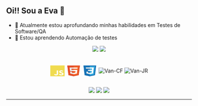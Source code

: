 ## Oi!! Sou a Eva 👋

- 🔭 Atualmente estou aprofundando minhas habilidades em Testes de Software/QA
- 🌱 Estou aprendendo Automação de testes

  
<div align="center">
   <img height="180em" src="https://github-readme-stats.vercel.app/api/top-langs/?username=evadominguez&layout=compact&langs_count=16&theme=dark"/>
    <img height="180em" src="https://github-readme-stats.vercel.app/api?username=evadominguez&show_icons=true&theme=dark&include_all_commits=true&count_private=true"/>
 </div>
 
 
 <div style="display: inline_block"><br>
 <div style="display: inline_block" align="center"><br>
   <img align="center" alt="Van-Js" height="30" width="40" src="https://raw.githubusercontent.com/devicons/devicon/master/icons/javascript/javascript-plain.svg">
   <img align="center" alt="Van-HTML" height="30" width="40" src="https://raw.githubusercontent.com/devicons/devicon/master/icons/html5/html5-original.svg">
   <img align="center" alt="Van-CSS" height="30" width="40" src="https://raw.githubusercontent.com/devicons/devicon/master/icons/css3/css3-original.svg">
   <img align="center" alt="Van-CF" height="30" width="40" src="https://cdn.jsdelivr.net/gh/devicons/devicon/icons/confluence/confluence-original.svg">
   <img align="center" alt="Van-JR" height="30" width="40" src="https://cdn.jsdelivr.net/gh/devicons/devicon/icons/jira/jira-original-wordmark.svg">
   
   ##
  
 <div> 
  
   <a href = "mailto:evaclar.do@gmail.com"><img src="https://img.shields.io/badge/-Gmail-%23333?style=for-the-badge&logo=gmail&logoColor=white" target="_blank"></a>
   <a href="https://www.linkedin.com/in/evadominguezovelar/" target="_blank"><img src="https://img.shields.io/badge/-LinkedIn-%230077B5?style=for-the-badge&logo=linkedin&logoColor=white" target="_blank"></a> 
   <a href="https://instagram.com/evaclar_21" target="_blank"><img src="https://img.shields.io/badge/-Instagram-%23E4405F?style=for-the-badge&logo=instagram&logoColor=white" target="_blank"></a>
   
 </div>
 
 ---
 
 

